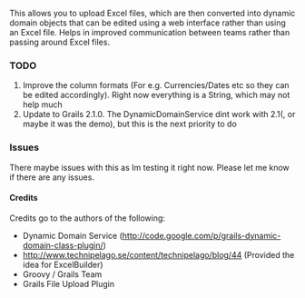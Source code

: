 This allows you to upload Excel files, which are then converted into dynamic domain objects that can be edited using
a web interface rather than using an Excel file. Helps in improved communication between teams rather than passing
around Excel files.

### TODO
1. Improve the column formats (For e.g. Currencies/Dates etc so they can be edited accordingly). Right now everything is
a String, which may not help much
2. Update to Grails 2.1.0. The DynamicDomainService dint work with 2.1(, or maybe it was the demo), but this is the next
priority to do

### Issues
There maybe issues with this as Im testing it right now. Please let me know if there are any issues.

#### Credits

Credits go to the authors of the following:

* Dynamic Domain Service (http://code.google.com/p/grails-dynamic-domain-class-plugin/)
* http://www.technipelago.se/content/technipelago/blog/44 (Provided the idea for ExcelBuilder)
* Groovy / Grails Team
* Grails File Upload Plugin